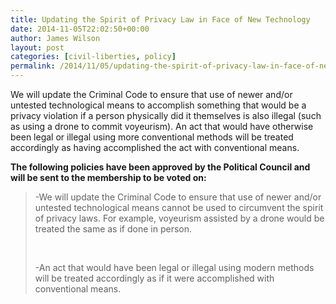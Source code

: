 ```yaml
---
title: Updating the Spirit of Privacy Law in Face of New Technology
date: 2014-11-05T22:02:50+00:00
author: James Wilson
layout: post
categories: [civil-liberties, policy]
permalink: /2014/11/05/updating-the-spirit-of-privacy-law-in-face-of-new-technology/
---
```

We will update the Criminal Code to ensure that use of newer and/or untested technological means to accomplish something that would be a privacy violation if a person physically did it themselves is also illegal (such as using a drone to commit voyeurism). An act that would have otherwise been legal or illegal using more conventional methods will be treated accordingly as having accomplished the act with conventional means.

**The following policies have been approved by the Political Council and will be sent to the membership to be voted on:**

> -We will update the Criminal Code to ensure that use of newer and/or untested technological means cannot be used to circumvent the spirit of privacy laws. For example, voyeurism assisted by a drone would be treated the same as if done in person.
> 
> &nbsp;
> 
> -An act that would have been legal or illegal using modern methods will be treated accordingly as if it were accomplished with conventional means.